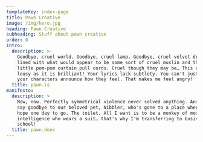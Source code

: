 ```yaml
---
templateKey: index-page
title: Pawn Creative
image: /img/hero.jpg
heading: Pawn Creative
subheading: Stuff about pawn creative
order: 0
intro:
  description: >-
    Goodbye, cruel world. Goodbye, cruel lamp. Goodbye, cruel velvet drapes,
    lined with what would appear to be some sort of cruel muslin and the cute
    little pom-pom curtain pull cords. Cruel though they may be… This opera's as
    lousy as it is brilliant! Your lyrics lack subtlety. You can't just have
    your characters announce how they feel. That makes me feel angry!
  title: pawn.is
manifesto:
  description: >
    Now, now. Perfectly symmetrical violence never solved anything. And so we
    say goodbye to our beloved pet, Nibbler, who's gone to a place where I, too,
    hope one day to go. The toilet. All I want is to be a monkey of moderate
    intelligence who wears a suit… that's why I'm transferring to business
    school!
  title: pawn.does
---
```


